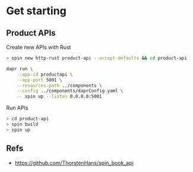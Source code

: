 # Get starting

## Product APIs

Create new APIs with Rust

```bash
> spin new http-rust product-api --accept-defaults && cd product-api
```

```bash
dapr run \
    --app-id productapi \
    --app-port 5001 \
    --resources-path ../components \
    --config ../components/daprConfig.yaml \
    -- spin up --listen 0.0.0.0:5001
```

Run APIs

```bash
> cd product-api
> spin build
> spin up
```

## Refs

- https://github.com/ThorstenHans/spin_book_api